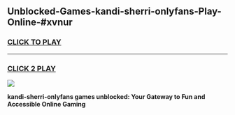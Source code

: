 
## Unblocked-Games-kandi-sherri-onlyfans-Play-Online-#xvnur
<h3>
<a href="https://premium.freeplayer.one?title=kandi-sherri-onlyfans&ref=27F">CLICK TO PLAY</a></h3>
<hr>

<h3>
<a href="https://premium.freeplayer.one?title=kandi-sherri-onlyfans&ref=27F">CLICK 2 PLAY</a>
  
</h3>

<a href="https://premium.freeplayer.one?title=kandi-sherri-onlyfans&ref=27F"><img src="https://clearcache.store/games.png"></a>


**kandi-sherri-onlyfans games unblocked: Your Gateway to Fun and Accessible Online Gaming**
